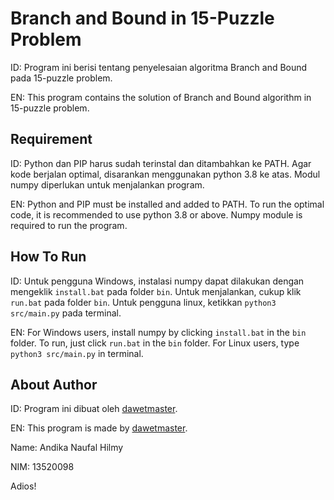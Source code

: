# Branch and Bound in 15-Puzzle Problem

ID: Program ini berisi tentang penyelesaian algoritma Branch and Bound pada 15-puzzle problem.

EN: This program contains the solution of Branch and Bound algorithm in 15-puzzle problem.

## Requirement

ID: Python dan PIP harus sudah terinstal dan ditambahkan ke PATH. Agar kode berjalan optimal, disarankan menggunakan python 3.8 ke atas. Modul numpy diperlukan untuk menjalankan program.

EN: Python and PIP must be installed and added to PATH. To run the optimal code, it is recommended to use python 3.8 or above. Numpy module is required to run the program.

## How To Run

ID: Untuk pengguna Windows, instalasi numpy dapat dilakukan dengan mengeklik `install.bat` pada folder `bin`. Untuk menjalankan, cukup klik `run.bat` pada folder `bin`. Untuk pengguna linux, ketikkan `python3 src/main.py` pada terminal.

EN: For Windows users, install numpy by clicking `install.bat` in the `bin` folder. To run, just click `run.bat` in the `bin` folder. For Linux users, type `python3 src/main.py` in terminal.

## About Author

ID: Program ini dibuat oleh [dawetmaster](https://github.com/dawetmaster).

EN: This program is made by [dawetmaster](https://github.com/dawetmaster).

Name: Andika Naufal Hilmy

NIM: 13520098

Adios!
